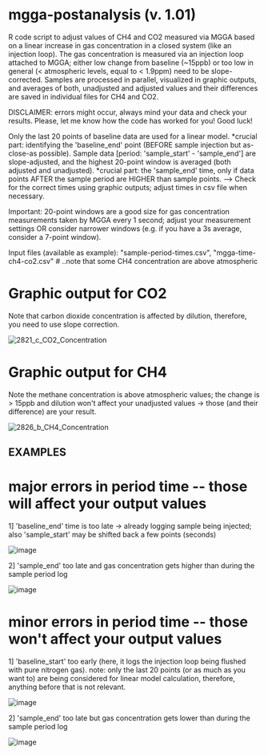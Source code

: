 # mgga-postanalysis (v. 1.01)
R code script to adjust values of CH4 and CO2 measured via MGGA based on a linear increase in gas concentration in a closed system (like an injection loop). The gas concentration is measured via an injection loop attached to MGGA; either low change from baseline (~15ppb) or too low in general (&lt; atmospheric levels, equal to &lt; 1.9ppm) need to be slope-corrected. Samples are processed in parallel, visualized in graphic outputs, and averages of both, unadjusted and adjusted values and their differences are saved in individual files for CH4 and CO2. 

DISCLAIMER: errors might occur, always mind your data and check your results. 
Please, let me know how the code has worked for you! Good luck!

Only the last 20 points of baseline data are used for a linear model. *crucial part: identifying the 'baseline_end' point (BEFORE sample injection but as-close-as possible).
Sample data [period: 'sample_start' - 'sample_end'] are slope-adjusted, and the highest 20-point window is averaged (both adjusted and unadjusted). *crucial part: the 'sample_end' time, only if data points AFTER the sample period are HIGHER than sample points.
--> Check for the correct times using graphic outputs; adjust times in csv file when necessary. 

Important: 20-point windows are a good size for gas concentration measurements taken by MGGA every 1 second; adjust your measurement settings OR consider narrower windows (e.g. if you have a 3s average, consider a 7-point window).

Input files (available as example): "sample-period-times.csv", "mgga-time-ch4-co2.csv" # ..note that some CH4 concentration are above atmospheric

# Graphic output for CO2
Note that carbon dioxide concentration is affected by dilution, therefore, you need to use slope correction. 

![2821_c_CO2_Concentration](https://github.com/veverusha/mgga-postanalysis/assets/54019396/1a502ce1-f325-47db-b9c1-b5987d1bbb2c)

# Graphic output for CH4 
Note the methane concentration is above atmospheric values; the change is > 15ppb and dilution won't affect your unadjusted values -> those (and their difference) are your result.

![2826_b_CH4_Concentration](https://github.com/veverusha/mgga-postanalysis/assets/54019396/99268b3e-af69-4729-8e32-6e01d387c02c)

## EXAMPLES
# major errors in period time -- those will affect your output values
1] 'baseline_end' time is too late -> already logging sample being injected; also 'sample_start' may be shifted back a few points (seconds)

![image](https://github.com/veverusha/mgga-postanalysis/assets/54019396/a8b36130-53dd-427d-99c3-ff764b0fb13b)

2] 'sample_end' too late and gas concentration gets higher than during the sample period log

![image](https://github.com/veverusha/mgga-postanalysis/assets/54019396/7fca2453-f149-4a58-8189-23b4d0d59170)

# minor errors in period time -- those won't affect your output values

1] 'baseline_start' too early (here, it logs the injection loop being flushed with pure nitrogen gas).
note: only the last 20 points (or as much as you want to) are being considered for linear model calculation, therefore, anything before that is not relevant.

![image](https://github.com/veverusha/mgga-postanalysis/assets/54019396/29dbf813-a5ff-47f4-bddf-6311e1c6a5cb)

2] 'sample_end' too late but gas concentration gets lower than during the sample period log

![image](https://github.com/veverusha/mgga-postanalysis/assets/54019396/d6006b9d-e738-46ed-9fb6-f85497bc8e42)
